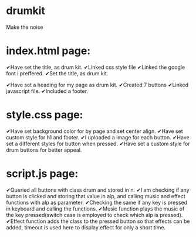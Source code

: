 # drumkit
Make the noise

# index.html page:

✔Have set the title, as drum kit.
✔Linked css style file
✔Linked the google font i preffered.
✔Set the title, as drum kit.

✔Have set a heading for my page as drum kit.
✔Created 7 buttons 
✔Linked javascript file.
✔Included a footer.

# style.css page:

✔Have set background color for by page and set center align.
✔Have set custom style for h1 and footer.
✔I uploaded a image for each button.
✔Have set a different styles for button when pressed.
✔Have set a custom style for drum buttons for better appeal.

# script.js page:

✔Queried all buttons with class drum and stored in n.
✔I am checking if any button is clicked and storing that value in alp, and calling music and effect functions with alp as parameter.
✔Checking the same if any key is pressed in keyboard and calling the functions.
✔Music function plays the music of the key pressed(switch case is employed to check which alp is pressed).
✔Effect function adds the class to the pressed button so that effects can be added, timeout is used here to display effect for only a short time.
